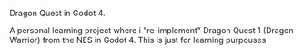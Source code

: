Dragon Quest in Godot 4.

A personal learning project where i "re-implement" Dragon Quest 1 (Dragon Warrior) from the NES in Godot 4.
This is just for learning purpouses